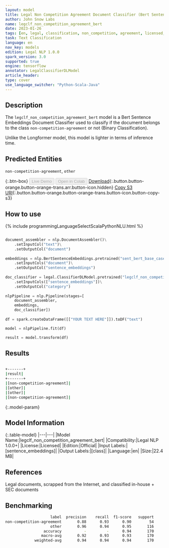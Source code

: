 ```yaml
---
layout: model
title: Legal Non Competition Agreement Document Classifier (Bert Sentence Embeddings)
author: John Snow Labs
name: legclf_non_competition_agreement_bert
date: 2023-01-26
tags: [en, legal, classification, non_competition, agreement, licensed, bert, tensorflow]
task: Text Classification
language: en
nav_key: models
edition: Legal NLP 1.0.0
spark_version: 3.0
supported: true
engine: tensorflow
annotator: LegalClassifierDLModel
article_header:
type: cover
use_language_switcher: "Python-Scala-Java"
---
```


## Description

The `legclf_non_competition_agreement_bert` model is a Bert Sentence Embeddings Document Classifier used to classify if the document belongs to the class `non-competition-agreement` or not (Binary Classification).

Unlike the Longformer model, this model is lighter in terms of inference time.

## Predicted Entities

`non-competition-agreement`, `other`

{:.btn-box}
<button class="button button-orange" disabled>Live Demo</button>
<button class="button button-orange" disabled>Open in Colab</button>
[Download](https://s3.amazonaws.com/auxdata.johnsnowlabs.com/legal/models/legclf_non_competition_agreement_bert_en_1.0.0_3.0_1674734515053.zip){:.button.button-orange.button-orange-trans.arr.button-icon.hidden}
[Copy S3 URI](s3://auxdata.johnsnowlabs.com/legal/models/legclf_non_competition_agreement_bert_en_1.0.0_3.0_1674734515053.zip){:.button.button-orange.button-orange-trans.button-icon.button-copy-s3}

## How to use



<div class="tabs-box" markdown="1">
{% include programmingLanguageSelectScalaPythonNLU.html %}

```python

document_assembler = nlp.DocumentAssembler()\
    .setInputCol("text")\
    .setOutputCol("document")
  
embeddings = nlp.BertSentenceEmbeddings.pretrained("sent_bert_base_cased", "en")\
    .setInputCols("document")\
    .setOutputCol("sentence_embeddings")
    
doc_classifier = legal.ClassifierDLModel.pretrained("legclf_non_competition_agreement_bert", "en", "legal/models")\
    .setInputCols(["sentence_embeddings"])\
    .setOutputCol("category")
    
nlpPipeline = nlp.Pipeline(stages=[
    document_assembler, 
    embeddings,
    doc_classifier])
 
df = spark.createDataFrame([["YOUR TEXT HERE"]]).toDF("text")

model = nlpPipeline.fit(df)

result = model.transform(df)

```

</div>

## Results

```bash

+-------+
|result|
+-------+
|[non-competition-agreement]|
|[other]|
|[other]|
|[non-competition-agreement]|

```

{:.model-param}
## Model Information

{:.table-model}
|---|---|
|Model Name:|legclf_non_competition_agreement_bert|
|Compatibility:|Legal NLP 1.0.0+|
|License:|Licensed|
|Edition:|Official|
|Input Labels:|[sentence_embeddings]|
|Output Labels:|[class]|
|Language:|en|
|Size:|22.4 MB|

## References

Legal documents, scrapped from the Internet, and classified in-house + SEC documents 

## Benchmarking

```bash
                    label  precision    recall  f1-score   support
non-competition-agreement       0.88      0.93      0.90        54
                    other       0.96      0.94      0.95       116
                 accuracy          -         -      0.94       170
                macro-avg       0.92      0.93      0.93       170
             weighted-avg       0.94      0.94      0.94       170 
```
